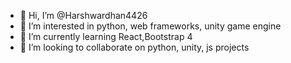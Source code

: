 - 👋 Hi, I’m @Harshwardhan4426
- 👀 I’m interested in python, web frameworks, unity game engine
- 🌱 I’m currently learning React,Bootstrap 4
- 💞️ I’m looking to collaborate on python, unity, js projects
<!-- - 📫 How to reach me ... -->

<!---
Harshwardhan4426/Harshwardhan4426 is a ✨ special ✨ repository because its `README.md` (this file) appears on your GitHub profile.
You can click the Preview link to take a look at your changes.
--->
